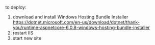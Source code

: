 ﻿to deploy:
1. download and install Windows Hosting Bundle Installer https://dotnet.microsoft.com/en-us/download/dotnet/thank-you/runtime-aspnetcore-6.0.8-windows-hosting-bundle-installer
2. restart IIS
3. start new site